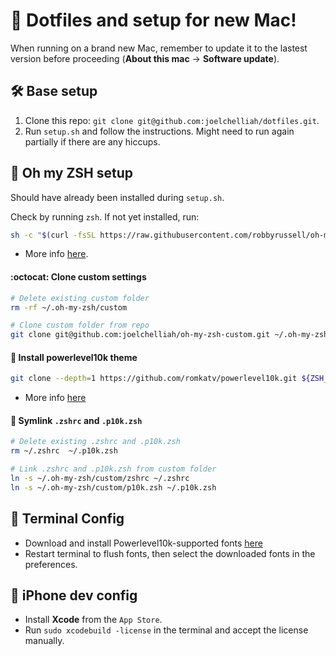 # 🚀 Dotfiles and setup for new Mac!

When running on a brand new Mac, remember to update it to the lastest version before proceeding (**About this mac** → **Software update**).


## 🛠️ Base setup
1. Clone this repo: `git clone git@github.com:joelchelliah/dotfiles.git`.
2. Run `setup.sh` and follow the instructions. Might need to run again partially if there are any hiccups.


## 🐚 Oh my ZSH setup
Should have already been installed during `setup.sh`.

Check by running `zsh`. If not yet installed, run:
```bash
sh -c "$(curl -fsSL https://raw.githubusercontent.com/robbyrussell/oh-my-zsh/master/tools/install.sh)"
```

- More info [here](https://github.com/robbyrussell/oh-my-zsh).

#### :octocat: Clone custom settings
```bash
# Delete existing custom folder
rm -rf ~/.oh-my-zsh/custom

# Clone custom folder from repo
git clone git@github.com:joelchelliah/oh-my-zsh-custom.git ~/.oh-my-zsh/custom
```

#### 🦾 Install powerlevel10k theme
```bash
git clone --depth=1 https://github.com/romkatv/powerlevel10k.git ${ZSH_CUSTOM:-$HOME/.oh-my-zsh/custom}/themes/powerlevel10k
```
- More info [here](https://github.com/romkatv/powerlevel10k#oh-my-zsh)

#### 🔗 Symlink `.zshrc` and `.p10k.zsh`
```bash
# Delete existing .zshrc and .p10k.zsh
rm ~/.zshrc  ~/.p10k.zsh

# Link .zshrc and .p10k.zsh from custom folder
ln -s ~/.oh-my-zsh/custom/zshrc ~/.zshrc
ln -s ~/.oh-my-zsh/custom/p10k.zsh ~/.p10k.zsh
```

## 🎩 Terminal Config
- Download and install Powerlevel10k-supported fonts [here](https://github.com/romkatv/powerlevel10k#meslo-nerd-font-patched-for-powerlevel10k)
- Restart terminal to flush fonts, then select the downloaded fonts in the preferences.


## 📱 iPhone dev config
- Install **Xcode** from the `App Store`.
- Run `sudo xcodebuild -license` in the terminal and accept the license manually.
